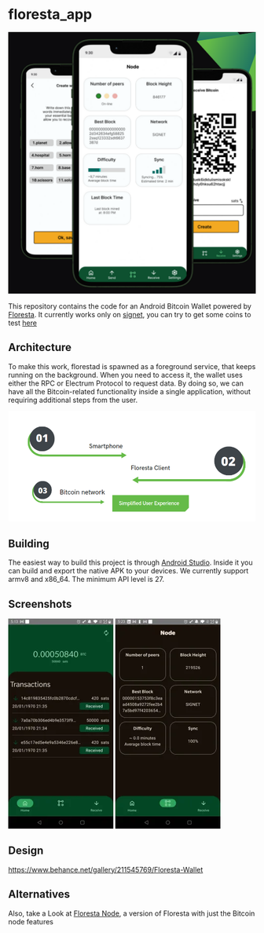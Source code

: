 # floresta_app

![cover](/docs/Floresta_app_cover.png)

This repository contains the code for an Android Bitcoin Wallet powered by [Floresta](https://github.com/vinteumorg/floresta). It currently works 
only on [signet](https://en.bitcoin.it/wiki/Signet), you can try to get some coins to test [here](https://signetfaucet.com/)

## Architecture

To make this work, florestad is spawned as a foreground service, that keeps running on the background. When you need to access it, the wallet 
uses either the RPC or Electrum Protocol to request data. By doing so, we can have all the Bitcoin-related functionality inside a single 
application, without requiring additional steps from the user.

![Archtecture](/docs/Archtecture.png)

## Building

The easiest way to build this project is through [Android Studio](https://developer.android.com/studio). Inside it you can build and export the 
native APK to your devices. We currently support armv8 and x86_64. The minimum API level is 27.

## Screenshots

![screenshot1](/docs/screenshot1.webp)
![screenshot1](/docs/screenshot2.webp)

## Design
https://www.behance.net/gallery/211545769/Floresta-Wallet

## Alternatives
Also, take a Look at [Floresta Node](https://github.com/jvsena42/floresta_node), a version of Floresta with just the Bitcoin node features
